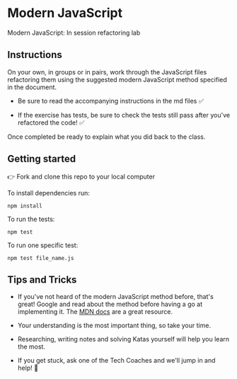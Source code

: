 # Modern JavaScript

Modern JavaScript: In session refactoring lab

## Instructions

On your own, in groups or in pairs, work through the JavaScript files refactoring them using the suggested modern JavaScript method specified in the document.

- Be sure to read the accompanying instructions in the md files ✅

- If the exercise has tests, be sure to check the tests still pass after you've refactored the code! ✅

Once completed be ready to explain what you did back to the class.

## Getting started

👉 Fork and clone this repo to your local computer

To install dependencies run:

```
npm install
```

To run the tests:

```
npm test
```

To run one specific test:

```
npm test file_name.js
```

## Tips and Tricks

- If you've not heard of the modern JavaScript method before, that's great! Google and read about the method before having a go at implementing it. The [MDN docs](https://developer.mozilla.org/en-US/) are a great resource.

- Your understanding is the most important thing, so take your time.

- Researching, writing notes and solving Katas yourself will help you learn the most.

- If you get stuck, ask one of the Tech Coaches and we'll jump in and help! 🙌
